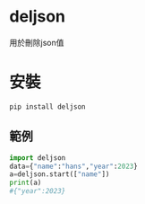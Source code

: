 # deljson
用於刪除json值

# 安裝
```
pip install deljson
```

## 範例
```py
import deljson
data={"name":"hans","year":2023}
a=deljson.start(["name"])
print(a)
#{"year":2023}
```